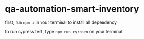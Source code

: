 # qa-automation-smart-inventory

first, run `npm i` in your terminal to install all dependency

to run cypress test, type `npm run cy:open` on your terminal
